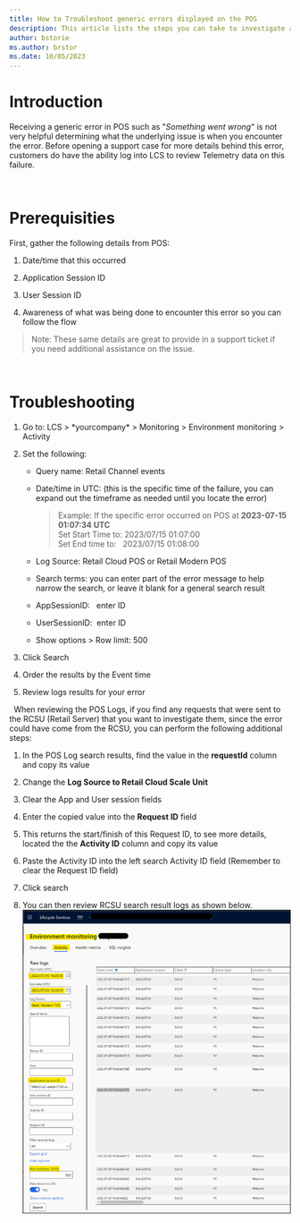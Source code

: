 ```yaml
---
title: How to Troubleshoot generic errors displayed on the POS
description: This article lists the steps you can take to investigate a generic error displayed on the POS
author: bstorie
ms.author: brstor
ms.date: 10/05/2023
---
```


 # Introduction
 Receiving a generic error in POS such as "*Something went wrong*" is not very helpful determining what the underlying issue is when you encounter the error. Before opening a support case for more details behind this error, customers do have the ability log into LCS to review Telemetry data on this failure.

 
# Prerequisities
First, gather the following details from POS:

1.  Date/time that this occurred

2.  Application Session ID

3.  User Session ID

4.  Awareness of what was being done to encounter this error so you can follow the flow

> Note: These same details are great to provide in a support ticket if you need additional assistance on the issue.

 
# Troubleshooting 
1. Go to: LCS &gt; \*yourcompany\* &gt; Monitoring &gt; Environment monitoring &gt; Activity
2. Set the following:
     - Query name: Retail Channel events
     - Date/time in UTC: (this is the specific time of the failure, you can expand out the timeframe as needed until you locate the error)
       > Example:  If the specific error occurred on POS at **2023-07-15 01:07:34 UTC**    
       > Set Start Time to:  2023/07/15 01:07:00  
       > Set End time to:   2023/07/15 01:08:00

    - Log Source: Retail Cloud POS or Retail Modern POS
    - Search terms: you can enter part of the error message to help narrow the search, or leave it blank for a general search result
    - AppSessionID:   enter ID
    - UserSessionID:  enter ID
    - Show options &gt; Row limit: 500

3. Click Search

4. Order the results by the Event time

5. Review logs results for your error

 
When reviewing the POS Logs, if you find any requests that were sent to the RCSU (Retail Server) that you want to investigate them, since the error could have come from the RCSU, you can perform the following additional steps:

1. In the POS Log search results, find the value in the **requestId** column and copy its value

2. Change the **Log Source to Retail Cloud Scale Unit**

3. Clear the App and User session fields

4. Enter the copied value into the **Request ID** field

5. This returns the start/finish of this Request ID, to see more details, located the the **Activity ID** column and copy its value
6. Paste the Activity ID into the left search Activity ID field (Remember to clear the Request ID field)
7. Click search
8. You can then review RCSU search result logs as shown below. 
![Image showing Environment Monitoring Search results](Example-of-environment-monitoring-search-results.png)
